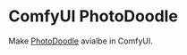 # ComfyUI PhotoDoodle

Make [PhotoDoodle](https://github.com/showlab/PhotoDoodle) avialbe in ComfyUI.
